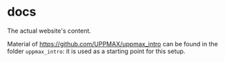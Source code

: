 # docs

The actual website's content.

Material of <https://github.com/UPPMAX/uppmax_intro>
can be found in the folder `uppmax_intro`:
it is used as a starting point for this setup.
